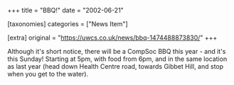 +++
title = "BBQ!"
date = "2002-06-21"

[taxonomies]
categories = ["News Item"]

[extra]
original = "https://uwcs.co.uk/news/bbq-1474488873830/"
+++

Although it's short notice, there will be a CompSoc BBQ this year - and it's this Sunday\! Starting at 5pm, with food from 6pm, and in the same location as last year (head down Health Centre road, towards Gibbet Hill, and stop when you get to the water).

